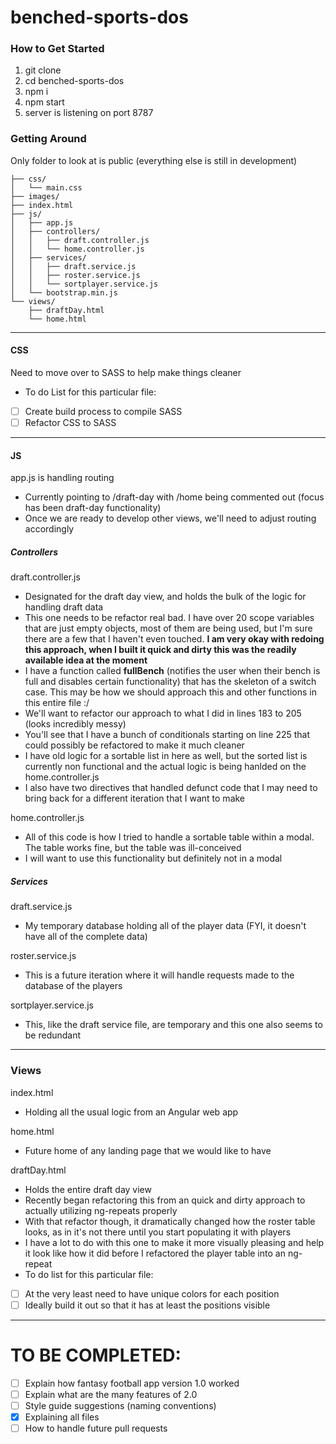 # benched-sports-dos

### How to Get Started

1. git clone
2. cd benched-sports-dos
3. npm i
4. npm start
5. server is listening on port 8787

### Getting Around

Only folder to look at is public (everything else is still in development)

```public/
├── css/
│   └── main.css
├── images/
├── index.html
├── js/
│   ├── app.js
│   ├── controllers/
│   │   ├── draft.controller.js
│   │   └── home.controller.js
│   ├── services/
│   │   ├── draft.service.js
│   │   ├── roster.service.js
│   │   └── sortplayer.service.js
│   └── bootstrap.min.js
└── views/
    ├── draftDay.html
    └── home.html
```
***
#### CSS
Need to move over to SASS to help make things cleaner
- To do List for this particular file:
- [ ] Create build process to compile SASS
- [ ] Refactor CSS to SASS

***
#### JS
app.js is handling routing 
- Currently pointing to /draft-day with /home being commented out (focus has been draft-day functionality)
- Once we are ready to develop other views, we'll need to adjust routing accordingly

##### Controllers
draft.controller.js
- Designated for the draft day view, and holds the bulk of the logic for handling draft data
- This one needs to be refactor real bad. I have over 20 scope variables that are just empty objects, most of them are being used, but I'm sure there are a few that I haven't even touched. **I am very okay with redoing this approach, when I built it quick and dirty this was the readily available idea at the moment**
- I have a function called **fullBench** (notifies the user when their bench is full and disables certain functionality) that has the skeleton of a switch case. This may be how we should approach this and other functions in this entire file :/
- We'll want to refactor our approach to what I did in lines 183 to 205 (looks incredibly messy)
- You'll see that I have a bunch of conditionals starting on line 225 that could possibly be refactored to make it much cleaner
- I have old logic for a sortable list in here as well, but the sorted list is currently non functional and the actual logic is being hanlded on the home.controller.js
- I also have two directives that handled defunct code that I may need to bring back for a different iteration that I want to make

home.controller.js
- All of this code is how I tried to handle a sortable table within a modal. The table works fine, but the table was ill-conceived
- I will want to use this functionality but definitely not in a modal

##### Services
draft.service.js
- My temporary database holding all of the player data (FYI, it doesn't have all of the complete data)

roster.service.js
- This is a future iteration where it will handle requests made to the database of the players

sortplayer.service.js
- This, like the draft service file, are temporary and this one also seems to be redundant 

***
### Views
index.html
- Holding all the usual logic from an Angular web app

home.html
- Future home of any landing page that we would like to have

draftDay.html
- Holds the entire draft day view
- Recently began refactoring this from an quick and dirty approach to actually utilizing ng-repeats properly
- With that refactor though, it dramatically changed how the roster table looks, as in it's not there until you start populating it with players
- I have a lot to do with this one to make it more visually pleasing and help it look like how it did before I refactored the player table into an ng-repeat
- To do list for this particular file:
- [ ] At the very least need to have unique colors for each position
- [ ] Ideally build it out so that it has at least the positions visible

***
# TO BE COMPLETED:
- [ ] Explain how fantasy football app version 1.0 worked
- [ ] Explain what are the many features of 2.0
- [ ] Style guide suggestions (naming conventions)
- [x] Explaining all files
- [ ] How to handle future pull requests
